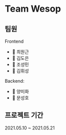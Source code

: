 # Team Wesop

## 팀원

Frontend

- 🧼 최원근
- 🧴 김도은
- 🛁 조성민
- 🛀 김휘성

Backend:

- 🧴 양미화
- 🧼 문성호

## 프로젝트 기간

2021.05.10 ~ 2021.05.21
